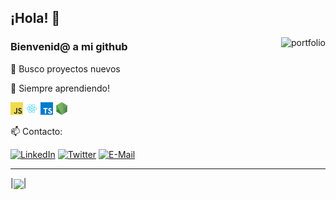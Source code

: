 
## ¡Hola! 🚀
<a href="http://fiamma.vercel.app" target="blank"><img align="right" src="https://user-images.githubusercontent.com/75777030/198912000-6e9365b3-7f7e-4498-8932-1e898f451837.png" alt="portfolio" /></a> 
### Bienvenid@ a mi github

🔭 Busco proyectos nuevos

🌱 Siempre aprendiendo!

<code><img height="20" alt="javascript" src="https://raw.githubusercontent.com/github/explore/80688e429a7d4ef2fca1e82350fe8e3517d3494d/topics/javascript/javascript.png"></code>
<code><img height="20" alt="react" src="https://raw.githubusercontent.com/github/explore/80688e429a7d4ef2fca1e82350fe8e3517d3494d/topics/react/react.png"></code>
<code><img height="20" alt="typescript" src="https://raw.githubusercontent.com/github/explore/80688e429a7d4ef2fca1e82350fe8e3517d3494d/topics/typescript/typescript.png"></code>
<code><img height="20" alt="nodejs" src="https://raw.githubusercontent.com/github/explore/80688e429a7d4ef2fca1e82350fe8e3517d3494d/topics/nodejs/nodejs.png"></code> 

📫 Contacto:

[![LinkedIn](https://img.shields.io/badge/LinkedIn-0077B5?style=for-the-badge&logo=linkedin&logoColor=white)](https://www.linkedin.com/in/fiamma-muscari/)
[![Twitter](https://img.shields.io/badge/Twitter-1877F2?style=for-the-badge&logo=twitter&logoColor=white)](https://www.twitter.com/__fiamy/)
[![E-Mail](https://img.shields.io/badge/Email-006aff?style=for-the-badge&logo=maildotru&logoColor=white&color=red)](mailto:fiammamuscari@gmail.com)


---
 
 |<a href="https://github.com/FiammaMuscari/github-readme-stats" ><img align="center" src="https://github-readme-stats.vercel.app/api/top-langs/?username=FiammaMuscari&layout=compact&theme=jolly&hide_border=true" /></a>|



